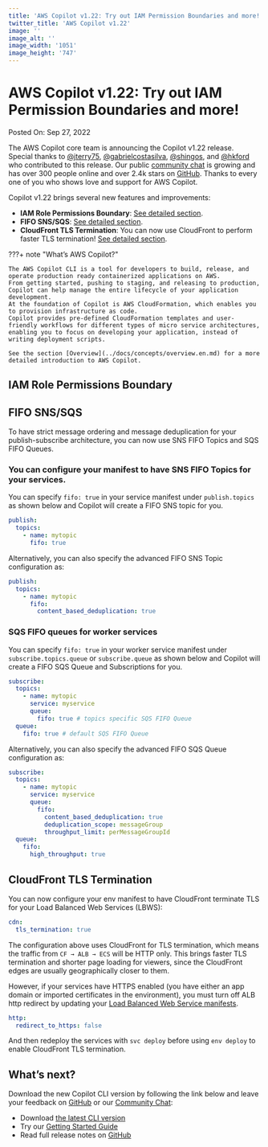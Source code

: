 ```yaml
---
title: 'AWS Copilot v1.22: Try out IAM Permission Boundaries and more!'
twitter_title: 'AWS Copilot v1.22'
image: ''
image_alt: ''
image_width: '1051'
image_height: '747'
---
```


# AWS Copilot v1.22: Try out IAM Permission Boundaries and more!

Posted On: Sep 27, 2022

The AWS Copilot core team is announcing the Copilot v1.22 release.  
Special thanks to [@jterry75](https://github.com/jterry75), [@gabrielcostasilva](https://github.com/gabrielcostasilva), [@shingos](https://github.com/shingos), and [@hkford](https://github.com/hkford) who contributed to this release.
Our public [сommunity сhat](https://gitter.im/aws/copilot-cli) is growing and has over 300 people online and over 2.4k stars on [GitHub](http://github.com/aws/copilot-cli/).
Thanks to every one of you who shows love and support for AWS Copilot.

Copilot v1.22 brings several new features and improvements:

- **IAM Role Permissions Boundary**: [See detailed section](#iam-role-permissions-boundary).
- **FIFO SNS/SQS**: [See detailed section](#fifo-snssqs).
- **CloudFront TLS Termination**: You can now use CloudFront to perform faster TLS termination! [See detailed section](#cloudfront-tls-termination).

???+ note "What’s AWS Copilot?"

    The AWS Copilot CLI is a tool for developers to build, release, and operate production ready containerized applications on AWS.
    From getting started, pushing to staging, and releasing to production, Copilot can help manage the entire lifecycle of your application development.
    At the foundation of Copilot is AWS CloudFormation, which enables you to provision infrastructure as code.
    Copilot provides pre-defined CloudFormation templates and user-friendly workflows for different types of micro service architectures,
    enabling you to focus on developing your application, instead of writing deployment scripts.

    See the section [Overview](../docs/concepts/overview.en.md) for a more detailed introduction to AWS Copilot.

## IAM Role Permissions Boundary

## FIFO SNS/SQS
To have strict message ordering and message deduplication for your publish-subscribe architecture, you can now use SNS FIFO Topics and SQS FIFO Queues.

### You can configure your manifest to have SNS FIFO Topics for your services.

You can specify `fifo: true` in your service manifest under `publish.topics` as shown below and Copilot will create a FIFO SNS topic for you.

```yaml
publish:
  topics:
    - name: mytopic
      fifo: true
```

Alternatively, you can also specify the advanced FIFO SNS Topic configuration as:
```yaml
publish:
  topics:
    - name: mytopic
      fifo:
        content_based_deduplication: true
```

### SQS FIFO queues for worker services
You can specify `fifo: true` in your worker service manifest under `subscribe.topics.queue` or `subscribe.queue` as shown below and Copilot will create a FIFO SQS Queue and Subscriptions for you.

```yaml
subscribe:
  topics:
    - name: mytopic
      service: myservice
      queue: 
        fifo: true # topics specific SQS FIFO Queue
  queue:
    fifo: true # default SQS FIFO Queue
```
Alternatively, you can also specify the advanced FIFO SQS Queue configuration as:

```yaml
subscribe:
  topics:
    - name: mytopic
      service: myservice
      queue:
        fifo:
          content_based_deduplication: true
          deduplication_scope: messageGroup
          throughput_limit: perMessageGroupId
  queue:
    fifo:
      high_throughput: true
```


## CloudFront TLS Termination

You can now configure your env manifest to have CloudFront terminate TLS for your Load Balanced Web Services (LBWS):

```yaml
cdn:
  tls_termination: true
```

The configuration above uses CloudFront for TLS termination, which means the traffic from `CF → ALB → ECS` will be HTTP only. This brings faster TLS termination and shorter page loading for viewers, since the CloudFront edges are usually geographically closer to them.

However, if your services have HTTPS enabled (you have either an app domain or imported certificates in the environment), you must turn off ALB http redirect by updating your [Load Balanced Web Service manifests](../docs/manifest/lb-web-service.en.md).

```yaml
http:
  redirect_to_https: false
```

And then redeploy the services with `svc deploy` before using `env deploy` to enable CloudFront TLS termination.

## What’s next?

Download the new Copilot CLI version by following the link below and leave your feedback on [GitHub](https://github.com/aws/copilot-cli/) or our [Community Chat](https://gitter.im/aws/copilot-cli):

- Download [the latest CLI version](../docs/getting-started/install.en.md)
- Try our [Getting Started Guide](../docs/getting-started/first-app-tutorial.en.md)
- Read full release notes on [GitHub](https://github.com/aws/copilot-cli/releases/tag/v1.21.0)
